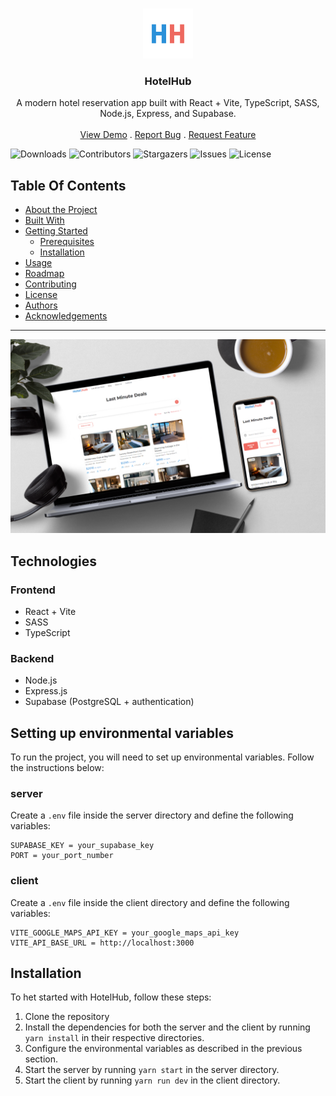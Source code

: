 <br/>
<p align="center">
  <a href="https://github.com/MDBossss/HotelHub">
    <img src="/images/favicon.png" alt="Logo" width="80" height="80">
  </a>

  <h3 align="center">HotelHub</h3>

  <p align="center">
    A modern hotel reservation app built with React + Vite, TypeScript, SASS, Node.js, Express, and Supabase.
    <br/>
    <br/>
    <a href="hotel-hub-client.vercel.app/">View Demo</a>
    .
    <a href="https://github.com/MDBossss/HotelHub/issues">Report Bug</a>
    .
    <a href="https://github.com/MDBossss/HotelHub/issues">Request Feature</a>
  </p>
</p>

![Downloads](https://img.shields.io/github/downloads/MDBossss/HotelHub/total) ![Contributors](https://img.shields.io/github/contributors/MDBossss/HotelHub?color=dark-green) ![Stargazers](https://img.shields.io/github/stars/MDBossss/HotelHub?style=social) ![Issues](https://img.shields.io/github/issues/MDBossss/HotelHub) ![License](https://img.shields.io/github/license/MDBossss/HotelHub) 

## Table Of Contents

* [About the Project](#about-the-project)
* [Built With](#built-with)
* [Getting Started](#getting-started)
  * [Prerequisites](#prerequisites)
  * [Installation](#installation)
* [Usage](#usage)
* [Roadmap](#roadmap)
* [Contributing](#contributing)
* [License](#license)
* [Authors](#authors)
* [Acknowledgements](#acknowledgements)

---

![Project Preview](/images/showcase.png)

## Technologies

### Frontend
* React + Vite
* SASS
* TypeScript

### Backend
* Node.js
* Express.js
* Supabase (PostgreSQL + authentication)


## Setting up environmental variables

To run the project, you will need to set up environmental variables. Follow the instructions below:


### server
Create a `.env` file inside the server directory and define the following variables:
```
SUPABASE_KEY = your_supabase_key
PORT = your_port_number
```

### client
Create a `.env` file inside the client directory and define the following variables:
```
VITE_GOOGLE_MAPS_API_KEY = your_google_maps_api_key
VITE_API_BASE_URL = http://localhost:3000
```

## Installation
To het started with HotelHub, follow these steps:
1. Clone the repository
2. Install the dependencies for both the server and the client by running `yarn install` in their respective directories.
3. Configure the environmental variables as described in the previous section.
4. Start the server by running `yarn start` in the server directory.
5. Start the client by running `yarn run dev` in the client directory.

